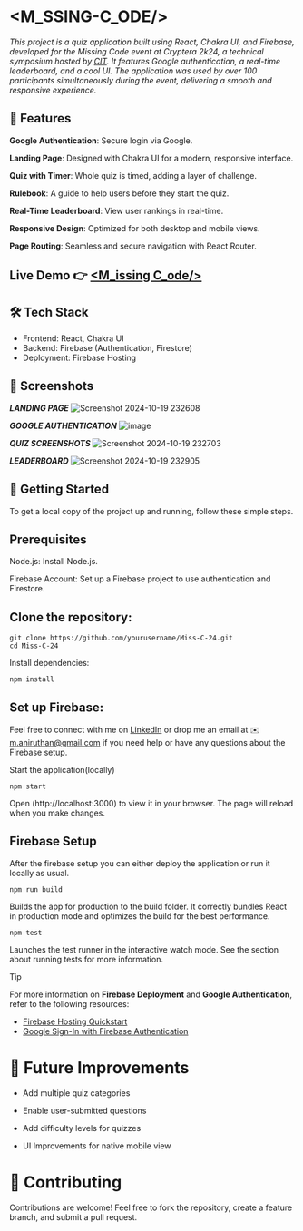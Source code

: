 # <M_SSING-C_ODE/>
_This project is a quiz application built using React, Chakra UI, and Firebase, developed for the Missing Code event at Cryptera 2k24, a technical symposium hosted by [CIT](https://www.cit.edu.in/). It features Google authentication, a real-time leaderboard, and a cool UI. The application was used by over 100 participants simultaneously during the event, delivering a smooth and responsive experience._

## 🌟 Features
**Google Authentication**: Secure login via Google.

**Landing Page**: Designed with Chakra UI for a modern, responsive interface.

**Quiz with Timer**: Whole quiz is timed, adding a layer of challenge.

**Rulebook**: A guide to help users before they start the quiz.

**Real-Time Leaderboard**: View user rankings in real-time.

**Responsive Design**: Optimized for both desktop and mobile views.

**Page Routing**: Seamless and secure navigation with React Router.

## Live Demo 👉 [<M_issing C_ode/>](https://missing-code-4f324.web.app/)

## 🛠 **Tech Stack**
- Frontend: React, Chakra UI
- Backend: Firebase (Authentication, Firestore)
- Deployment: Firebase Hosting
## 📸 **Screenshots**
**_LANDING PAGE_**
![Screenshot 2024-10-19 232608](https://github.com/user-attachments/assets/7353847b-1db4-46f4-8ef8-909f983084a8)

**_GOOGLE AUTHENTICATION_**
![image](https://github.com/user-attachments/assets/2050f4b6-df12-495f-b67d-552e230e2c11)

**_QUIZ SCREENSHOTS_**
![Screenshot 2024-10-19 232703](https://github.com/user-attachments/assets/e04091d3-459c-4910-bb50-3dd53115ade1)

**_LEADERBOARD_**
![Screenshot 2024-10-19 232905](https://github.com/user-attachments/assets/11046849-0709-4424-8b19-508821a12798)

## **🚀 Getting Started**
To get a local copy of the project up and running, follow these simple steps.

## **Prerequisites**
Node.js: Install Node.js.

Firebase Account: Set up a Firebase project to use authentication and Firestore.

## **Clone the repository:**
```
git clone https://github.com/yourusername/Miss-C-24.git
cd Miss-C-24
```
Install dependencies:
```
npm install
```
## **Set up Firebase:**
Feel free to connect with me on [LinkedIn](http://linkedin.com/in/aniruthan-manivannan-a06885270/) or drop me an email at ✉️ m.aniruthan@gmail.com if you need help or have any questions about the Firebase setup.

Start the application(locally)
```
npm start
```
Open (http://localhost:3000) to view it in your browser.
The page will reload when you make changes.

## Firebase Setup
After the firebase setup you can either deploy the application or run it locally as usual.
```
npm run build
```
Builds the app for production to the build folder.
It correctly bundles React in production mode and optimizes the build for the best performance.
```
npm test
```
Launches the test runner in the interactive watch mode.
See the section about running tests for more information.

> [!TIP]
> For more information on **Firebase Deployment** and **Google Authentication**, refer to the following resources:
> - [Firebase Hosting Quickstart](https://firebase.google.com/docs/hosting/quickstart)
> - [Google Sign-In with Firebase Authentication](https://firebase.google.com/docs/auth/web/google-signin)

# 🔧 Future Improvements
- Add multiple quiz categories

- Enable user-submitted questions

- Add difficulty levels for quizzes

- UI Improvements for native mobile view

# 🤝 Contributing
Contributions are welcome! Feel free to fork the repository, create a feature branch, and submit a pull request.
